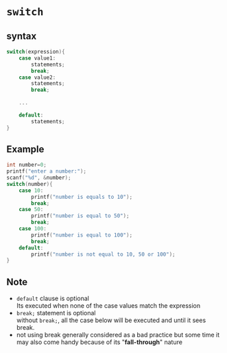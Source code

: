 # `switch`

## syntax

```c
switch(expression){    
    case value1:    
        statements;
        break;
    case value2:    
        statements;
        break;
    
    ...

    default:     
        statements;
}    
```

## Example
```c
int number=0; 
printf("enter a number:");
scanf("%d", &number);
switch(number){    
    case 10:    
        printf("number is equals to 10");
        break;
    case 50:    
        printf("number is equal to 50");
        break;
    case 100:    
        printf("number is equal to 100");
        break;
    default:    
        printf("number is not equal to 10, 50 or 100");
}    
```


## Note
- `default` clause is optional  
    Its executed when none of the case values match the expression
- `break;` statement is optional  
    without `break;`, all the case below will be executed and until it sees break.
- not using break generally considered as a bad practice but some time it may also come handy because of its "**fall-through**" nature

